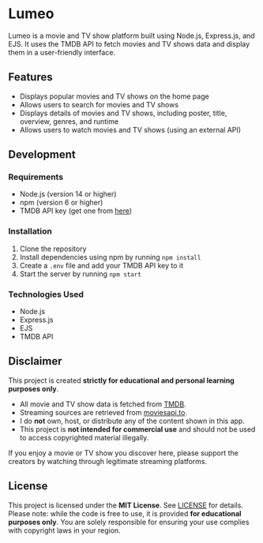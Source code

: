 # Lumeo

Lumeo is a movie and TV show platform built using Node.js, Express.js, and EJS. It uses the TMDB API to fetch movies and TV shows data and display them in a user-friendly interface.

## Features

- Displays popular movies and TV shows on the home page
- Allows users to search for movies and TV shows
- Displays details of movies and TV shows, including poster, title, overview, genres, and runtime
- Allows users to watch movies and TV shows (using an external API)

## Development

### Requirements

- Node.js (version 14 or higher)
- npm (version 6 or higher)
- TMDB API key (get one from [here](https://www.themoviedb.org/documentation/api))

### Installation

1. Clone the repository
2. Install dependencies using npm by running `npm install`
3. Create a `.env` file and add your TMDB API key to it
4. Start the server by running `npm start`

### Technologies Used

- Node.js
- Express.js
- EJS
- TMDB API

## Disclaimer

This project is created **strictly for educational and personal learning purposes only**.

- All movie and TV show data is fetched from [TMDB](https://www.themoviedb.org/).
- Streaming sources are retrieved from [moviesapi.to](https://moviesapi.to/).
- I do **not** own, host, or distribute any of the content shown in this app.
- This project is **not intended for commercial use** and should not be used to access copyrighted material illegally.

If you enjoy a movie or TV show you discover here, please support the creators by watching through legitimate streaming platforms.

## License

This project is licensed under the **MIT License**. See [LICENSE](LICENSE) for details.
Please note: while the code is free to use, it is provided **for educational purposes only**. You are solely responsible for ensuring your use complies with copyright laws in your region.
